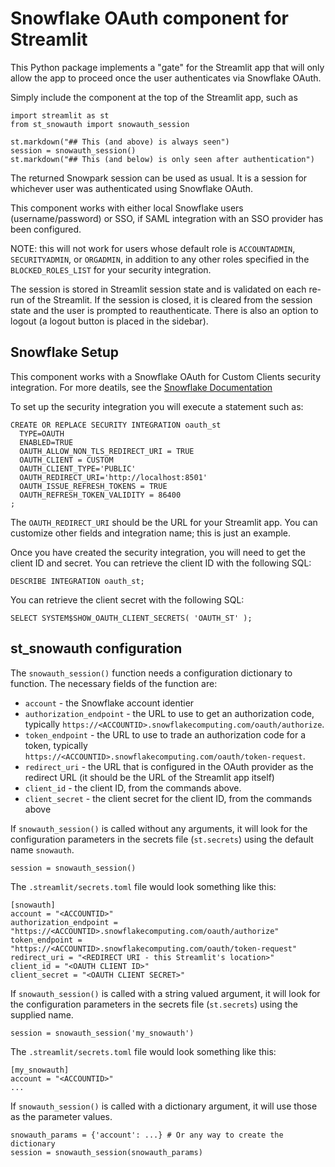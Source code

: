 # Snowflake OAuth component for Streamlit

This Python package implements a "gate" for the Streamlit app
that will only allow the app to proceed once the user authenticates
via Snowflake OAuth.

Simply include the component at the top of the Streamlit app, such as
```
import streamlit as st
from st_snowauth import snowauth_session

st.markdown("## This (and above) is always seen")
session = snowauth_session()
st.markdown("## This (and below) is only seen after authentication")
```

The returned Snowpark session can be used as usual. It is a session
for whichever user was authenticated using Snowflake OAuth.

This component works with either local Snowflake users (username/password)
or SSO, if SAML integration with an SSO provider has been configured. 

NOTE: this will not work for users whose default role is `ACCOUNTADMIN`,
`SECURITYADMIN`, or `ORGADMIN`, in addition to any other roles specified 
in the `BLOCKED_ROLES_LIST` for your security integration.

The session is stored in Streamlit session state and is validated
on each re-run of the Streamlit. If the session is closed, it is cleared
from the session state and the user is prompted to reauthenticate. There
is also an option to logout (a logout button is placed in the sidebar).

## Snowflake Setup
This component works with a Snowflake OAuth for Custom Clients security integration.
For more deatils, see the [Snowflake Documentation](https://docs.snowflake.com/en/user-guide/oauth-custom)

To set up the security integration you will execute a statement such as:
```
CREATE OR REPLACE SECURITY INTEGRATION oauth_st
  TYPE=OAUTH
  ENABLED=TRUE
  OAUTH_ALLOW_NON_TLS_REDIRECT_URI = TRUE
  OAUTH_CLIENT = CUSTOM
  OAUTH_CLIENT_TYPE='PUBLIC'
  OAUTH_REDIRECT_URI='http://localhost:8501'
  OAUTH_ISSUE_REFRESH_TOKENS = TRUE
  OAUTH_REFRESH_TOKEN_VALIDITY = 86400
;
```
The `OAUTH_REDIRECT_URI` should be the URL for your Streamlit app. You 
can customize other fields and integration name; this is just an example.

Once you have created the security integration, you will need to get the
client ID and secret. You can retrieve the client ID with the following SQL:
```
DESCRIBE INTEGRATION oauth_st;
```

You can retrieve the client secret with the following SQL:
```
SELECT SYSTEM$SHOW_OAUTH_CLIENT_SECRETS( 'OAUTH_ST' );
```

## st_snowauth configuration
The `snowauth_session()` function needs a configuration dictionary to function.
The necessary fields of the function are:
* `account` - the Snowflake account identier
* `authorization_endpoint` - the URL to use to get an authorization code, typically `https://<ACCOUNTID>.snowflakecomputing.com/oauth/authorize`.
* `token_endpoint` - the URL to use to trade an authorization code for a token, typically `https://<ACCOUNTID>.snowflakecomputing.com/oauth/token-request`.
* `redirect_uri` - the URL that is configured in the OAuth provider as the redirect URL (it should be the URL of the Streamlit app itself)
* `client_id` - the client ID, from the commands above.
* `client_secret` - the client secret for the client ID, from the commands above

If `snowauth_session()` is called without any arguments, it will look for the
configuration parameters in the secrets file (`st.secrets`) using the default 
name `snowauth`.
```
session = snowauth_session()
```

The `.streamlit/secrets.toml` file would look something like this:
```
[snowauth]
account = "<ACCOUNTID>"
authorization_endpoint = "https://<ACCOUNTID>.snowflakecomputing.com/oauth/authorize"
token_endpoint = "https://<ACCOUNTID>.snowflakecomputing.com/oauth/token-request"
redirect_uri = "<REDIRECT URI - this Streamlit's location>"
client_id = "<OAUTH CLIENT ID>"
client_secret = "<OAUTH CLIENT SECRET>"
```

If `snowauth_session()` is called with a string valued argument, it will look for the
configuration parameters in the secrets file (`st.secrets`) using the supplied name.
```
session = snowauth_session('my_snowauth')
```

The `.streamlit/secrets.toml` file would look something like this:
```
[my_snowauth]
account = "<ACCOUNTID>"
...
```

If `snowauth_session()` is called with a dictionary argument, it will use those as the
parameter values.
```
snowauth_params = {'account': ...} # Or any way to create the dictionary
session = snowauth_session(snowauth_params)
```

